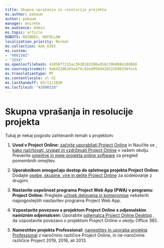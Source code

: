 ```yaml
---
title: Skupna vprašanja in resolucije projekta
ms.author: pebaum
author: pebaum
manager: mnirkhe
ms.audience: Admin
ms.topic: article
ROBOTS: NOINDEX, NOFOLLOW
localization_priority: Normal
ms.collection: Adm_O365
ms.custom:
- "9001502"
- "3559"
ms.openlocfilehash: 4185077215ac3628103286ed58c396088410d868
ms.sourcegitcommit: 9ab422063e5a474c92ed956d42d222b90336fecb
ms.translationtype: MT
ms.contentlocale: sl-SI
ms.lasthandoff: 03/11/2020
ms.locfileid: "42600328"
---
```

# <a name="project-common-issues-and-resolutions"></a>Skupna vprašanja in resolucije projekta

Tukaj je nekaj pogosto zahtevanih temah s projektom:

1. **Uvod v Project Online:**  [začnite uporabljati Project Online](https://docs.microsoft.com/ProjectOnline/get-started-with-project-online) in Naučite se [, kako načrtovati, izvajati in vzdrževati Project Online](https://docs.microsoft.com/projectonline/project-online) v vašem okolju. Preverite [omejitve in meje projekta online software](https://docs.microsoft.com/ProjectOnline/project-online-software-boundaries-and-limits) za pregled pomembnih omejitev.

2. **Uporabnikom omogočajo dostop do spletnega projekta Project Online:** Dodajte [osebe, skupine, vire in delite Project Online](https://docs.microsoft.com/projectonline/step-2-add-people-to-project-online) za sodelovanje z drugimi. 

3. **Nastavite uspešnost programa Project Web App (PWA) v programu Project Online:** Preglejte [učinek delovanja in kompromise](https://docs.microsoft.com/projectonline/tune-project-online-performance) nekaterih najpogostejših nastavitev programa Project Web App.

4. **Vzpostavite povezavo s projektom Project Online s odjemalskim namiznim odjemalcem:** Uporabite [odjemalca Project Online Desktop](https://docs.microsoft.com/projectonline/connect-to-project-online-with-the-project-online-desktop-client) , da vzpostavite povezavo s projektom Project Online v okolju Office 365. 

5. **Namestitev projekta Professional:** [namestitev in uporaba projekta Professional](https://support.office.com/en-us/article/install-project-7059249b-d9fe-4d61-ab96-5c5bf435f281?ui=en-US&rs=en-US&ad=US) z naročnino različice Project Online, in ne-naročnine različice Project 2019, 2016, ali 2013.
